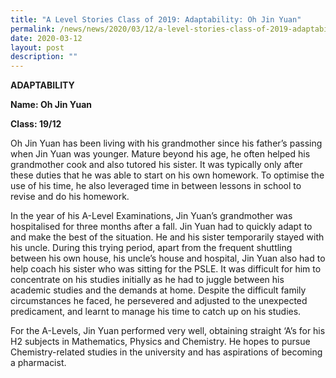 ```yaml
---
title: "A Level Stories Class of 2019: Adaptability: Oh Jin Yuan"
permalink: /news/news/2020/03/12/a-level-stories-class-of-2019-adaptability-oh-jin-yuan/
date: 2020-03-12
layout: post
description: ""
---
```


**ADAPTABILITY**

**Name: Oh Jin Yuan**

**Class: 19/12**

Oh Jin Yuan has been living with his grandmother since his father’s passing when Jin Yuan was younger. Mature beyond his age, he often helped his grandmother cook and also tutored his sister. It was typically only after these duties that he was able to start on his own homework. To optimise the use of his time, he also leveraged time in between lessons in school to revise and do his homework.

In the year of his A-Level Examinations, Jin Yuan’s grandmother was hospitalised for three months after a fall. Jin Yuan had to quickly adapt to and make the best of the situation. He and his sister temporarily stayed with his uncle. During this trying period, apart from the frequent shuttling between his own house, his uncle’s house and hospital, Jin Yuan also had to help coach his sister who was sitting for the PSLE. It was difficult for him to concentrate on his studies initially as he had to juggle between his academic studies and the demands at home. Despite the difficult family circumstances he faced, he persevered and adjusted to the unexpected predicament, and learnt to manage his time to catch up on his studies.

For the A-Levels, Jin Yuan performed very well, obtaining straight ‘A’s for his H2 subjects in Mathematics, Physics and Chemistry. He hopes to pursue Chemistry-related studies in the university and has aspirations of becoming a pharmacist.